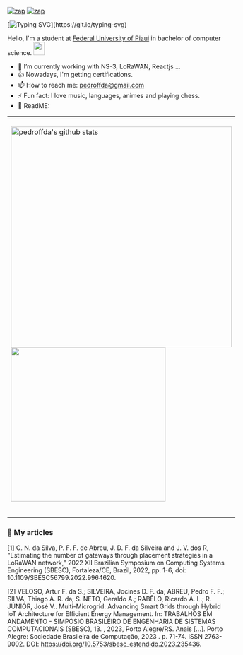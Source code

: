 
[![zap](https://img.shields.io/badge/Instagram-E4405F?style=for-the-badge&logo=instagram&logoColor=white)](https://www.instagram.com/pedro.ffda/)
[![zap]( https://img.shields.io/badge/LinkedIn-0077B5?style=for-the-badge&logo=linkedin&logoColor=white)](https://www.linkedin.com/in/pedroffda/)

[![Typing SVG](https://readme-typing-svg.herokuapp.com?lines=Hi%2C+I'm+happy+because+you+are+here!!!)](https://git.io/typing-svg)

Hello, I'm a student at [Federal University of Piaui](https://ufpi.br/) in bachelor of computer science. <a href="https://www.gautamkrishnar.com/"><img src="https://media.giphy.com/media/hvRJCLFzcasrR4ia7z/giphy.gif" width="25px" height="30px"></a>

- 🍃 I’m currently working with NS-3, LoRaWAN, Reactjs ...
- 👍 Nowadays, I'm getting certifications.
- 📫 How to reach me: pedroffda@gmail.com
- ⚡ Fun fact: I love music, languages, animes and playing chess.
- 🫣 ReadME: 

<table cellspacing="0" cellpadding="0" style="width: fit-content; border:0; max-width: fit-content">
        <tr>
<!--                 <td>
                        <a href="https://app.daily.dev/pedroffda">
                                <img src="https://github.com/pedroffda/pedroffda/blob/main/devcard.svg"
                                        width="400" alt="Pedro's Dev Card" />
                        </a>
                </td> -->
                <td>
                        <table style="width: fit-content; border:0;">
                          <br/>
                                <tr>
                                        <a href="https://github.com/pedroffda">
                                               <img aling="center"
                                                        src="https://github-readme-stats.vercel.app/api?username=Pedroffda&show_icons=true&include_all_commits=true&theme=dark&hide_border=true&count_private=true&ring_color=pink"
                                                        alt="pedroffda's github stats" width="500"/>
                                        </a> 
                                </tr>
                          <br/>
                                <tr> 
                                              <a href="https://github.com/pedroffda">
                                                                   <img aling="center" src="https://github-readme-stats.vercel.app/api/top-langs/?username=Pedroffda&layout=compact&theme=dark&hide_border=true&langs_count=6"
                                                                          width="350" />
                                              </a>       
                                </tr>
                        </table>
                </td>
        </tr>
</table>

### 📖 My articles

<a id="1">[1]</a> 
C. N. da Silva, P. F. F. de Abreu, J. D. F. da Silveira and J. V. dos R, 
"Estimating the number of gateways through placement strategies in a LoRaWAN network," 
2022 XII Brazilian Symposium on Computing Systems Engineering (SBESC), Fortaleza/CE, Brazil, 2022, 
pp. 1-6, doi: 10.1109/SBESC56799.2022.9964620.


<a id="2">[2]</a> 
VELOSO, Artur F. da S.; SILVEIRA, Jocines D. F. da; ABREU, Pedro F. F.; SILVA, Thiago A. R. da; S. NETO, Geraldo A.; RABÊLO, Ricardo A. L.; R. JÚNIOR, José V.. Multi-Microgrid: Advancing Smart Grids through Hybrid IoT Architecture for Efficient Energy Management. In: TRABALHOS EM ANDAMENTO - SIMPÓSIO BRASILEIRO DE ENGENHARIA DE SISTEMAS COMPUTACIONAIS (SBESC), 13. , 2023, Porto Alegre/RS. Anais [...]. Porto Alegre: Sociedade Brasileira de Computação, 2023 . p. 71-74. ISSN 2763-9002. DOI: https://doi.org/10.5753/sbesc_estendido.2023.235436.
